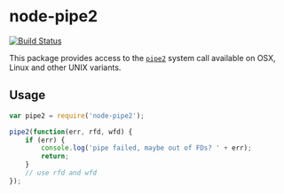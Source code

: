 # node-pipe2

[![Build Status](https://travis-ci.org/bpowers/node-pipe2.svg)](https://travis-ci.org/bpowers/node-pipe2)

This package provides access to the
[`pipe2`](http://man7.org/linux/man-pages/man2/pipe2.2.html) system
call available on OSX, Linux and other UNIX variants.

## Usage

```javascript
var pipe2 = require('node-pipe2');

pipe2(function(err, rfd, wfd) {
    if (err) {
        console.log('pipe failed, maybe out of FDs? ' + err);
        return;
    }
    // use rfd and wfd
});
```
